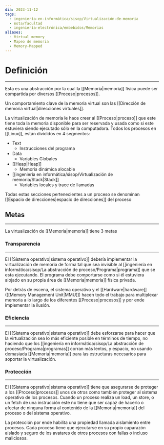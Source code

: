 ```yaml
---
dia: 2023-11-12
tags:
  - ingeniería-en-informática/sisop/Virtualización-de-memoria
  - nota/facultad
  - ingeniería-electrónica/embebidos/Memorias
aliases:
  - Virtual memory
  - Mapeo de memoria
  - Memory-Mapped
---
```

# Definición
---
Esta es una abstracción por la cual la [[Memoria|memoria]] física puede ser compartida por diversos [[Proceso|procesos]].

Un comportamiento clave de la memoria virtual son las [[Dirección de memoria virtual|direcciones virtuales]]. 

La virtualización de memoria le hace creer al [[Proceso|proceso]] que este tiene toda la memoria disponible para ser reservada y usada como si este estuviera siendo ejecutado sólo en la computadora. Todos los procesos en [[Linux]], están divididos en 4 segmentos:
* Text
    * Instrucciones del programa
* Data
    * Variables Globales
* [[Heap|Heap]]
    * Memoria dinámica alocable
* [[ingeniería en informática/sisop/Virtualización de memoria/Stack|Stack]]
    * Variables locales y trace de llamadas

Todas estas secciones pertenecientes a un proceso se denominan [[Espacio de direcciones|espacio de direcciones]] del proceso

## Metas
---
La virtualización de [[Memoria|memoria]] tiene 3 metas 

### Transparencia
---
El [[Sistema operativo|sistema operativo]] debería implementar la virtualización de memoria de forma tal que sea invisible al [[ingeniería en informática/sisop/La abstracción de proceso/Programa|programa]] que se esta ejecutando. El programa debe comportarse como si él estuviera alojado en su propia área de [[Memoria|memoria]] física privada.

Por detrás de escena, el sistema operativo y el [[Hardware|hardware]] ([[Memory Management Unit|MMU]]) hacen todo el trabajo para multiplexar memoria a lo largo de los diferentes [[Proceso|procesos]] y por ende implementar la ilusión.

### Eficiencia
---
El [[Sistema operativo|sistema operativo]] debe esforzarse para hacer que la virtualización sea lo más eficiente posible en términos de tiempo, no haciendo que los [[ingeniería en informática/sisop/La abstracción de proceso/Programa|programas]] corran más lentos, y espacio, no usando demasiada [[Memoria|memoria]] para las estructuras necesarios para soportar la virtualización.

### Protección
---
El [[Sistema operativo|sistema operativo]] tiene que asegurarse de proteger a los [[Proceso|procesos]] unos de otros como también proteger al sistema operativo de los procesos. Cuando un proceso realiza un load, un store, o un fetch de una instrucción este no tiene que ser capaz de hacerlo o afectar de ninguna forma al contenido de la [[Memoria|memoria]] del proceso o del sistema operativo.

La protección por ende habilita una propiedad llamada aislamiento entre procesos. Cada proceso tiene que ejecutarse en su propio caparazón aislado y seguro de los avatares de otros procesos con fallas o incluso maliciosos.
